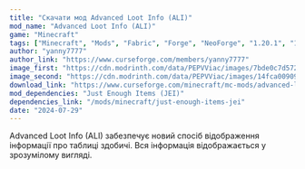 ```yaml
---
title: "Скачати мод Advanced Loot Info (ALI)"
mod_name: "Advanced Loot Info (ALI)"
game: "Minecraft"
tags: ["Minecraft", "Mods", "Fabric", "Forge", "NeoForge", "1.20.1", "1.20.2", "1.20.4", "1.20.6", "1.21.1", "1.21.3", "1.21.4", "1.21.5"]
author: "yanny7777"
author_link: "https://www.curseforge.com/members/yanny7777"
image_first: "https://cdn.modrinth.com/data/PEPVViac/images/7bde0c7d5728dec2576f80aa6bd29d280a902db0.png"
image_second: "https://cdn.modrinth.com/data/PEPVViac/images/14fca00909ecd699b1566461c3bd94972fb38320.png"
download_link: "https://www.curseforge.com/minecraft/mc-mods/advanced-loot-info/files/all?page=1&amp;pageSize=20"
mod_dependencies: "Just Enough Items (JEI)"
dependencies_link: "/mods/minecraft/just-enough-items-jei"
date: "2024-07-29"
---
```


Advanced Loot Info (ALI) забезпечує новий спосіб відображення інформації про таблиці здобичі. Вся інформація відображається у зрозумілому вигляді.
